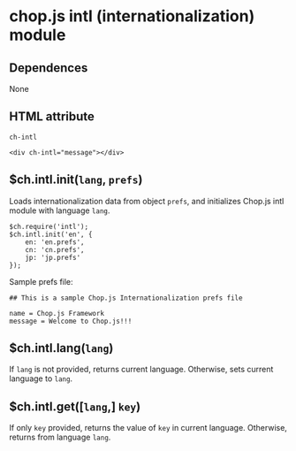 chop.js intl (internationalization) module
==========================================

Dependences
-----------

None

HTML attribute
--------------

`ch-intl`

~~~
<div ch-intl="message"></div>
~~~

$ch.intl.init(`lang`, `prefs`)
------------------------------

Loads internationalization data from object `prefs`, and initializes Chop.js intl module with language `lang`.

~~~
$ch.require('intl');
$ch.intl.init('en', {
    en: 'en.prefs',
    cn: 'cn.prefs',
    jp: 'jp.prefs'
});
~~~

Sample prefs file:

~~~
## This is a sample Chop.js Internationalization prefs file

name = Chop.js Framework
message = Welcome to Chop.js!!!
~~~

$ch.intl.lang(`lang`)
-----------------------

If `lang` is not provided, returns current language. Otherwise, sets current
language to `lang`.

$ch.intl.get([`lang`,] `key`)
---------------------------

If only `key` provided, returns the value of `key` in current language.
Otherwise, returns from language `lang`.

